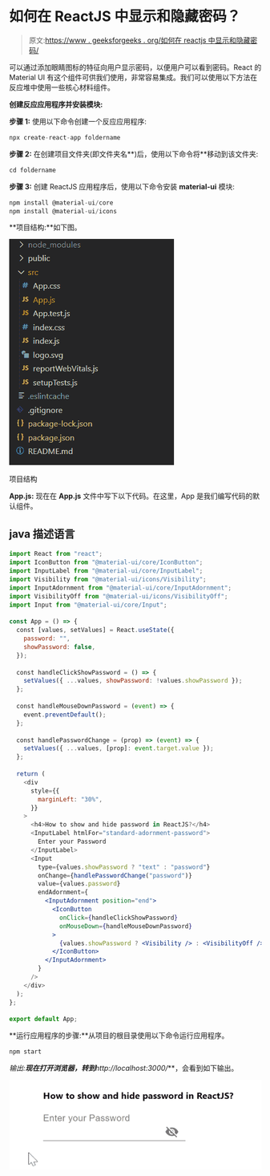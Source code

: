 # 如何在 ReactJS 中显示和隐藏密码？

> 原文:[https://www . geeksforgeeks . org/如何在 reactjs 中显示和隐藏密码/](https://www.geeksforgeeks.org/how-to-show-and-hide-password-in-reactjs/)

可以通过添加眼睛图标的特征向用户显示密码，以便用户可以看到密码。React 的 Material UI 有这个组件可供我们使用，非常容易集成。我们可以使用以下方法在反应堆中使用一些核心材料组件。

**创建反应应用程序并安装模块:**

**步骤 1:** 使用以下命令创建一个反应应用程序:

```jsx
npx create-react-app foldername
```

**步骤 2:** 在创建项目文件夹(即文件夹名**)后，使用以下命令将**移动到该文件夹:

```jsx
cd foldername
```

**步骤 3:** 创建 ReactJS 应用程序后，使用以下命令安装 **material-ui** 模块:

```jsx
npm install @material-ui/core
npm install @material-ui/icons
```

**项目结构:**如下图。

![](img/f04ae0d8b722a9fff0bd9bd138b29c23.png)

项目结构

**App.js:** 现在在 **App.js** 文件中写下以下代码。在这里，App 是我们编写代码的默认组件。

## java 描述语言

```jsx
import React from "react";
import IconButton from "@material-ui/core/IconButton";
import InputLabel from "@material-ui/core/InputLabel";
import Visibility from "@material-ui/icons/Visibility";
import InputAdornment from "@material-ui/core/InputAdornment";
import VisibilityOff from "@material-ui/icons/VisibilityOff";
import Input from "@material-ui/core/Input";

const App = () => {
  const [values, setValues] = React.useState({
    password: "",
    showPassword: false,
  });

  const handleClickShowPassword = () => {
    setValues({ ...values, showPassword: !values.showPassword });
  };

  const handleMouseDownPassword = (event) => {
    event.preventDefault();
  };

  const handlePasswordChange = (prop) => (event) => {
    setValues({ ...values, [prop]: event.target.value });
  };

  return (
    <div
      style={{
        marginLeft: "30%",
      }}
    >
      <h4>How to show and hide password in ReactJS?</h4>
      <InputLabel htmlFor="standard-adornment-password">
        Enter your Password
      </InputLabel>
      <Input
        type={values.showPassword ? "text" : "password"}
        onChange={handlePasswordChange("password")}
        value={values.password}
        endAdornment={
          <InputAdornment position="end">
            <IconButton
              onClick={handleClickShowPassword}
              onMouseDown={handleMouseDownPassword}
            >
              {values.showPassword ? <Visibility /> : <VisibilityOff />}
            </IconButton>
          </InputAdornment>
        }
      />
    </div>
  );
};

export default App;
```

**运行应用程序的步骤:**从项目的根目录使用以下命令运行应用程序。

```jsx
npm start
```

**输出:**现在打开浏览器，转到***http://localhost:3000/***，会看到如下输出。

![](img/f58f83414da621e1fa877c902a928fce.png)
